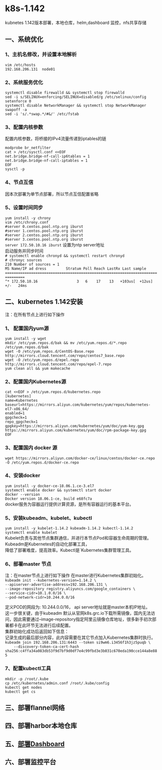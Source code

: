 # k8s-1.142
kubnetes 1.142版本部署，本地仓库，helm,dashboard 监控，nfs共享存储

## 一、系统优化
### 1、主机名修改，并设置本地解析

`vim /etc/hosts`     
`192.168.206.131  node01`  

### 2、系统服务优化
`systemctl disable firewalld && systemctl stop firewalld`  
`sed -i s/SELINUX=enforcing/SELINUX=disabled/g /etc/selinux/config`  
`setenforce 0`   
`systemctl disable NetworkManager && systemctl stop NetworkManager`   
`swapoff -a`   
`sed -i 's/.*swap.*/#&/' /etc/fstab`   

### 3、配置内核参数
配置内核参数，将桥接的IPv4流量传递到iptables的链  
   
`modprobe br_netfilter`   
`cat > /etc/sysctl.conf <<EOF`   
`net.bridge.bridge-nf-call-ip6tables = 1`   
`net.bridge.bridge-nf-call-iptables = 1`   
`EOF`   
`sysctl -p`   
 
### 4、节点互信
因本次部署为单节点部署，所以节点互信配置省略   

### 5、设置时间同步

`yum install -y chrony`   
`vim /etc/chrony.conf`   
`#server 0.centos.pool.ntp.org iburst`   
`#server 1.centos.pool.ntp.org iburst`   
`#server 2.centos.pool.ntp.org iburst`     
`#server 3.centos.pool.ntp.org iburst`     
`server 172.50.10.16 iburst`  设置为ntp server地址   
启动服务并同步时间   
`# systemctl enable chronyd && systemctl restart chronyd`   
`# chronyc sources`   
`210 Number of sources = 1`   
`MS Name/IP ad dress         Stratum Poll Reach LastRx Last sample   `                 
`===============================================================================`    
`^* 172.50.10.16                  3   6    17    13   +103us[  +12us] +/-   24ms`   

## 二、kubernetes 1.142安装
注：在所有节点上进行如下操作
### 1、 配置国内yum源
`yum install -y wget`   
`mkdir /etc/yum.repos.d/bak && mv /etc/yum.repos.d/*.repo /etc/yum.repos.d/bak`   
`wget -O /etc/yum.repos.d/CentOS-Base.repo http://mirrors.cloud.tencent.com/repo/centos7_base.repo`   
`wget -O /etc/yum.repos.d/epel.repo http://mirrors.cloud.tencent.com/repo/epel-7.repo`   
`yum clean all && yum makecache`   
### 2、配置国内Kubernetes源
`cat <<EOF > /etc/yum.repos.d/kubernetes.repo`   
`[kubernetes]`   
`name=Kubernetes`   
`baseurl=https://mirrors.aliyun.com/kubernetes/yum/repos/kubernetes-el7-x86_64/`   
`enabled=1`   
`gpgcheck=1`   
`repo_gpgcheck=1`   
`gpgkey=https://mirrors.aliyun.com/kubernetes/yum/doc/yum-key.gpg https://mirrors.aliyun.com/kubernetes/yum/doc/rpm-package-key.gpg`   
`EOF`  

### 3、配置国内 docker 源
`wget https://mirrors.aliyun.com/docker-ce/linux/centos/docker-ce.repo -O /etc/yum.repos.d/docker-ce.repo`   

### 4、安装docker
`yum install -y docker-ce-18.06.1.ce-3.el7`   
`systemctl enable docker && systemctl start docker`   
`docker --version`     
`Docker version 18.06.1-ce, build e68fc7a`   
docker服务为容器运行提供计算资源，是所有容器运行的基本平台。   

###  5、安装kubeadm、kubelet、kubectl
`yum install -y kubelet-1.14.2 kubeadm-1.14.2 kubectl-1.14.2`   
`systemctl enable kubelet`   
Kubelet负责与其他节点集群通信，并进行本节点Pod和容器生命周期的管理。Kubeadm是Kubernetes的自动化部署工具，   
降低了部署难度，提高效率。Kubectl是`Kubernetes集群管理工具。   

### 6、部署master 节点
注：在master节点上进行如下操作
在master进行Kubernetes集群初始化。   
`kubeadm init --kubernetes-version=1.14.2 \`   
`--apiserver-advertise-address=192.168.206.131 \`   
`--image-repository registry.aliyuncs.com/google_containers \`   
`--service-cidr=10.1.0.0/16 \`   
`--pod-network-cidr=10.244.0.0/16`   

定义POD的网段为: 10.244.0.0/16， api server地址就是master本机IP地址。   
这一步很关键，由于kubeadm 默认从官网k8s.grc.io下载所需镜像，国内无法访问，因此需要通过–image-repository指定阿里云镜像仓库地址，很多新手初次部署都卡在此环节无法进行后续配置。   
集群初始化成功后返回如下信息：   
记录生成的最后部分内容，此内容需要在其它节点加入Kubernetes集群时执行。   
`kubeadm join 192.168.206.131:6443 --token si9wm6.i3456f1h3jz5puqb \`   
`    --discovery-token-ca-cert-hash sha256:c4ffa34a083db53f9d7bf9d0df7e4c99fbd3e3b031c670eda190cce144a8e885`   
### 7、配置kubectl工具
`mkdir -p /root/.kube`   
`cp /etc/kubernetes/admin.conf /root/.kube/config`   
`kubectl get nodes`   
`kubectl get cs`   

## 三、部署flannel网络

## 四、部署harbor本地仓库

## 五、[部署Dashboard](https://github.com/croner02/k8s-1.142/blob/master/dashboard/README.md)

## 六、部署监控平台


